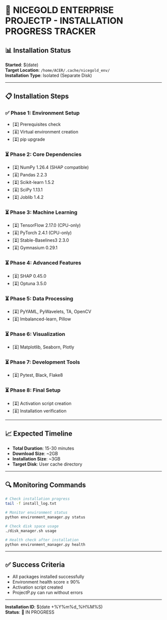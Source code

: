 # 🚀 NICEGOLD ENTERPRISE PROJECTP - INSTALLATION PROGRESS TRACKER

## 📊 Installation Status

**Started**: $(date)  
**Target Location**: `/home/ACER/.cache/nicegold_env/`  
**Installation Type**: Isolated (Separate Disk)  

---

## 📋 Installation Steps

### ✅ **Phase 1: Environment Setup** 
- [⏳] Prerequisites check
- [⏳] Virtual environment creation
- [⏳] pip upgrade

### ⏳ **Phase 2: Core Dependencies**
- [⏳] NumPy 1.26.4 (SHAP compatible)
- [⏳] Pandas 2.2.3
- [⏳] Scikit-learn 1.5.2
- [⏳] SciPy 1.13.1
- [⏳] Joblib 1.4.2

### ⏳ **Phase 3: Machine Learning**
- [⏳] TensorFlow 2.17.0 (CPU-only)
- [⏳] PyTorch 2.4.1 (CPU-only)
- [⏳] Stable-Baselines3 2.3.0
- [⏳] Gymnasium 0.29.1

### ⏳ **Phase 4: Advanced Features**
- [⏳] SHAP 0.45.0
- [⏳] Optuna 3.5.0

### ⏳ **Phase 5: Data Processing**
- [⏳] PyYAML, PyWavelets, TA, OpenCV
- [⏳] Imbalanced-learn, Pillow

### ⏳ **Phase 6: Visualization**
- [⏳] Matplotlib, Seaborn, Plotly

### ⏳ **Phase 7: Development Tools**
- [⏳] Pytest, Black, Flake8

### ⏳ **Phase 8: Final Setup**
- [⏳] Activation script creation
- [⏳] Installation verification

---

## 📈 Expected Timeline

- **Total Duration**: 15-30 minutes
- **Download Size**: ~2GB
- **Installation Size**: ~3GB
- **Target Disk**: User cache directory

---

## 🔍 Monitoring Commands

```bash
# Check installation progress
tail -f install_log.txt

# Monitor environment status
python environment_manager.py status

# Check disk space usage
./disk_manager.sh usage

# Health check after installation
python environment_manager.py health
```

---

## ✅ Success Criteria

- All packages installed successfully
- Environment health score ≥ 90%
- Activation script created
- ProjectP.py can run without errors

---

**Installation ID**: $(date +%Y%m%d_%H%M%S)  
**Status**: 🔄 IN PROGRESS
